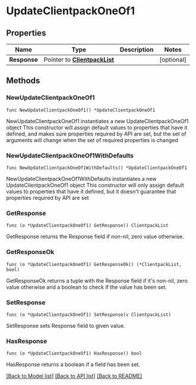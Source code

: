 # UpdateClientpackOneOf1

## Properties

Name | Type | Description | Notes
------------ | ------------- | ------------- | -------------
**Response** | Pointer to [**ClientpackList**](ClientpackList.md) |  | [optional] 

## Methods

### NewUpdateClientpackOneOf1

`func NewUpdateClientpackOneOf1() *UpdateClientpackOneOf1`

NewUpdateClientpackOneOf1 instantiates a new UpdateClientpackOneOf1 object
This constructor will assign default values to properties that have it defined,
and makes sure properties required by API are set, but the set of arguments
will change when the set of required properties is changed

### NewUpdateClientpackOneOf1WithDefaults

`func NewUpdateClientpackOneOf1WithDefaults() *UpdateClientpackOneOf1`

NewUpdateClientpackOneOf1WithDefaults instantiates a new UpdateClientpackOneOf1 object
This constructor will only assign default values to properties that have it defined,
but it doesn't guarantee that properties required by API are set

### GetResponse

`func (o *UpdateClientpackOneOf1) GetResponse() ClientpackList`

GetResponse returns the Response field if non-nil, zero value otherwise.

### GetResponseOk

`func (o *UpdateClientpackOneOf1) GetResponseOk() (*ClientpackList, bool)`

GetResponseOk returns a tuple with the Response field if it's non-nil, zero value otherwise
and a boolean to check if the value has been set.

### SetResponse

`func (o *UpdateClientpackOneOf1) SetResponse(v ClientpackList)`

SetResponse sets Response field to given value.

### HasResponse

`func (o *UpdateClientpackOneOf1) HasResponse() bool`

HasResponse returns a boolean if a field has been set.


[[Back to Model list]](../README.md#documentation-for-models) [[Back to API list]](../README.md#documentation-for-api-endpoints) [[Back to README]](../README.md)



